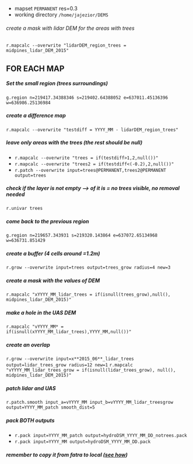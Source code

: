 * mapset `PERMANENT` res=0.3 
* working directory `/home/jajezior/DEMS`

###### create a mask with lidar DEM for the areas with trees
`r.mapcalc --overwrite "lidarDEM_region_trees = midpines_lidar_DEM_2015"`

## FOR EACH MAP

##### Set the small region (trees surroundings) 
`g.region n=219417.34388346 s=219402.64388052 e=637011.45136396 w=636986.25136984`

##### create a difference map
`r.mapcalc --overwrite "testdiff = YYYY_MM - lidarDEM_region_trees"`

##### leave only areas with the trees (the rest should be null)
* `r.mapcalc --overwrite "trees = if(testdiff>1,2,null())"`
* `r.mapcalc --overwrite "trees2 = if(testdiff<(-0.2),2,null())"`
* `r.patch --overwrite input=trees@PERMANENT,trees2@PERMANENT output=trees`

##### check if the layer is not empty --> of it is = no trees visible, no removal needed
`r.univar trees`

##### come back to the previous region	
`g.region n=219657.343931 s=219320.143864 e=637072.65134968 w=636731.851429`

##### create a buffer (4 cells around =1.2m)
`r.grow --overwrite input=trees output=trees_grow radius=4 new=3`

##### create a mask with the values of DEM
`r.mapcalc "xYYYY_MM_lidar_trees = if(isnull(trees_grow),null(), midpines_lidar_DEM_2015)"`

##### make a hole in the UAS DEM
`r.mapcalc "vYYYY_MM* = if(isnull(xYYYY_MM_lidar_trees),YYYY_MM,null())"`

##### create an overlap
`r.grow --overwrite input=x**2015_06**_lidar_trees output=lidar_trees_grow radius=12 new=1`
`r.mapcalc "vYYYY_MM_lidar_trees_grow = if(isnull(lidar_trees_grow), null(), midpines_lidar_DEM_2015)"`

##### patch lidar and UAS 
`r.patch.smooth input_a=vYYYY_MM input_b=vYYYY_MM_lidar_treesgrow output=YYYY_MM_patch smooth_dist=5`

##### pack BOTH outputs
* `r.pack input=YYYY_MM_patch output=hydroDSM_YYYY_MM_DD_notrees.pack` 
* `r.pack input=YYYY_MM output=hydroDSM_YYYY_MM_DD.pack`
##### remember to copy it from fatra to local ([see how](https://github.com/inioslawa/UAS_data_processing/blob/master/GRASS_processing/fatra.md))
